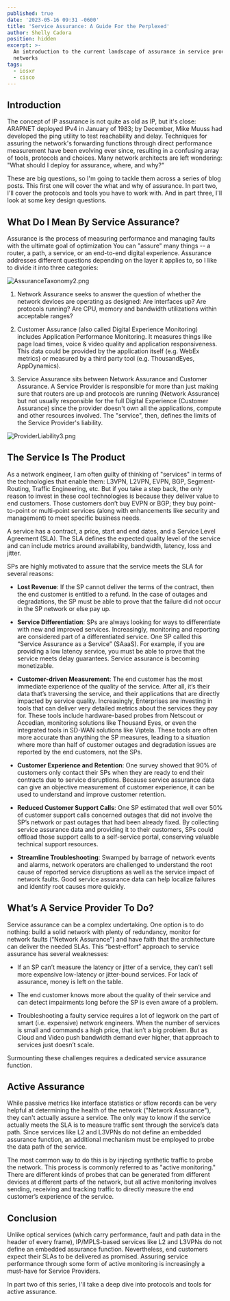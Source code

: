 ```yaml
---
published: true
date: '2023-05-16 09:31 -0600'
title: 'Service Assurance: A Guide For the Perplexed'
author: Shelly Cadora
position: hidden
excerpt: >-
  An introduction to the current landscape of assurance in service provider
  networks
tags:
  - iosxr
  - cisco
---
```

## Introduction

The concept of IP assurance is not quite as old as IP, but it's close: ARAPNET deployed IPv4 in January of 1983; by December, Mike Muuss had developed the ping utility to test reachability and delay. Techniques for assuring the network's forwarding functions through direct performance measurement have been evolving ever since, resulting in a confusing array of tools, protocols and choices.  Many network architects are left wondering: "What should I deploy for assurance, where, and why?"

These are big questions, so I'm going to tackle them across a series of blog posts.  This first one will cover the what and why of assurance.  In part two, I'll cover the protocols and tools you have to work with.  And in part three, I'll look at some key design questions.

## What Do I Mean By Service Assurance?

Assurance is the process of measuring performance and managing faults with the ultimate goal of optimization  You can "assure" many things -- a router, a path, a service, or an end-to-end digital experience. Assurance addresses different questions depending on the layer it applies to, so I like to divide it into three categories:

![AssuranceTaxonomy2.png]({{site.baseurl}}/images/AssuranceTaxonomy2.png)


1. Network Assurance seeks to answer the question of whether the network devices are operating as designed: Are interfaces up? Are protocols running?  Are CPU, memory and bandwidth utilizations within acceptable ranges? 

2. Customer Assurance (also called Digital Experience Monitoring) includes Application Performance Monitoring.  It measures things like page load times, voice & video quality and application responsiveness.  This data could be provided by the application itself (e.g. WebEx metrics) or measured by a third party tool (e.g. ThousandEyes, AppDynamics). 

3. Service Assurance sits between Network Assurance and Customer Assurance.  A Service Provider is responsible for more than just making sure that routers are up and protocols are running (Network Assurance) but not usually responsible for the full Digital Experience (Customer Assurance) since the provider doesn't own all the applications, compute and other resources involved.  The "service", then, defines the limits of the Service Provider's liability. 

![ProviderLiability3.png]({{site.baseurl}}/images/ProviderLiability3.png)


## The Service Is The Product

As a network engineer, I am often guilty of thinking of "services" in terms of the technologies that enable them: L3VPN, L2VPN, EVPN, BGP, Segment-Routing, Traffic Engineering, etc.  But if you take a step back, the only reason to invest in these cool technologies is because they deliver value to end customers. Those customers don’t buy EVPN or BGP; they buy point-to-point or multi-point services (along with enhancements like security and management) to meet specific business needs. 

A service has a contract, a price, start and end dates, and a Service Level Agreement (SLA).  The SLA defines the expected quality level of the service and can include metrics around availability, bandwidth, latency, loss and jitter. 

SPs are highly motivated to assure that the service meets the SLA for several reasons: 

- **Lost Revenue**: If the SP cannot deliver the terms of the contract, then the end customer is entitled to a refund.  In the case of outages and degradations, the SP must be able to prove that the failure did not occur in the SP network or else pay up. 

- **Service Differentiation**:  SPs are always looking for ways to differentiate with new and improved services.  Increasingly, monitoring and reporting are considered part of a differentiated service.  One SP called this “Service Assurance as a Service” (SAaaS).  For example, if you are providing a low latency service, you must be able to prove that the service meets delay guarantees.  Service assurance is becoming monetizable. 

- **Customer-driven Measurement**: The end customer has the most immediate experience of the quality of the service.  After all, it’s their data that’s traversing the service, and their applications that are directly impacted by service quality.  Increasingly, Enterprises are investing in tools that can deliver very detailed metrics about the services they pay for.  These tools include hardware-based probes from Netscout or Accedian, monitoring solutions like Thousand Eyes, or even the integrated tools in SD-WAN solutions like Viptela.  These tools are often more accurate than anything the SP measures, leading to a situation where more than half of customer outages and degradation issues are reported by the end customers, not the SPs.  

- **Customer Experience and Retention**: One survey showed that 90% of customers only contact their SPs when they are ready to end their contracts due to service disruptions.  Because service assurance data can give an objective measurement of customer experience, it can be used to understand and improve customer retention. 

- **Reduced Customer Support Calls**: One SP estimated that well over 50% of customer support calls concerned outages that did not involve the SP’s network or past outages that had been already fixed.  By collecting service assurance data and providing it to their customers, SPs could offload those support calls to a self-service portal, conserving valuable technical support resources. 

- **Streamline Troubleshooting**: Swamped by barrage of network events and alarms, network operators are challenged to understand the root cause of reported service disruptions as well as the service impact of network faults.  Good service assurance data can help localize failures and identify root causes more quickly. 

## What’s A Service Provider To Do? 

Service assurance can be a complex undertaking.  One option is to do nothing: build a solid network with plenty of redundancy, monitor for network faults (“Network Assurance”) and have faith that the architecture can deliver the needed SLAs.  This “best-effort” approach to service assurance has several weaknesses: 

- If an SP can’t measure the latency or jitter of a service, they can’t sell more expensive low-latency or jitter-bound services.  For lack of assurance, money is left on the table. 

- The end customer knows more about the quality of their service and can detect impairments long before the SP is even aware of a problem. 

- Troubleshooting a faulty service requires a lot of legwork on the part of smart (i.e. expensive) network engineers.  When the number of services is small and commands a high price, that isn’t a big problem.  But as Cloud and Video push bandwidth demand ever higher, that approach to services just doesn’t scale.  

Surmounting these challenges requires a dedicated service assurance function.   

## Active Assurance

While passive metrics like interface statistics or sflow records can be very helpful at determining the health of the network ("Network Assurance"), they can't actually assure a service.  The only way to know if the service actually meets the SLA is to measure traffic sent through the service’s data path.  Since services like L2 and L3VPNs do not define an embedded assurance function, an additional mechanism must be employed to probe the data path of the service.  

The most common way to do this is by injecting synthetic traffic to probe the network.  This process is commonly referred to as "active monitoring."  There are different kinds of probes that can be generated from different devices at different parts of the network, but all active monitoring involves sending, receiving and tracking traffic to directly measure the end customer’s experience of the service.   

## Conclusion
Unlike optical services (which carry performance, fault and path data in the header of every frame), IP/MPLS-based services like L2 and L3VPNs do not define an embedded assurance function.  Nevertheless, end customers expect their SLAs to be delivered as promised. Assuring service performance through some form of active monitoring is increasingly a must-have for Service Providers.

In part two of this series, I'll take a deep dive into protocols and tools for active assurance. 
